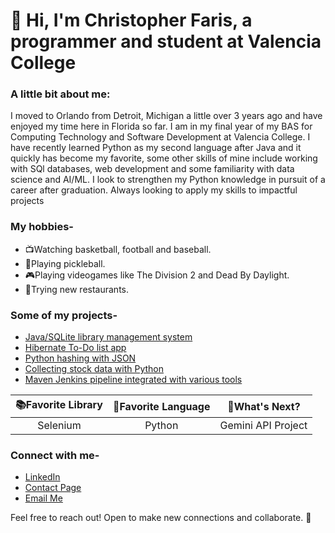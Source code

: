 # 👋 Hi, I'm Christopher Faris, a programmer and student at Valencia College

### A little bit about me:

I moved to Orlando from Detroit, Michigan a little over 3 years ago and have enjoyed my time here in Florida so far.
I am in my final year of my BAS for Computing Technology and Software Development at Valencia College.
I have recently learned Python as my second language after Java and it quickly has become my favorite, some other skills of mine include working with SQl databases, web
development and some familiarity with data science and AI/ML. I look to strengthen my Python knowledge in pursuit of a career after graduation. Always looking to apply my skills to impactful projects

### My hobbies-

- 📺Watching basketball, football and baseball.
- 🏓Playing pickleball.
- 🎮Playing videogames like The Division 2 and Dead By Daylight.
- 🍔Trying new restaurants.

### Some of my projects-
- [Java/SQLite library management system](https://github.com/chrisF943/Faris_Chris_LMS)
- [Hibernate To-Do list app](https://github.com/chrisF943/To-Do-App)
- [Python hashing with JSON](https://github.com/chrisF943/Python-Hashing)
- [Collecting stock data with Python](https://github.com/chrisF943/Seminar-Project)
- [Maven Jenkins pipeline integrated with various tools](https://github.com/chrisF943/CEN4802)

| 📚Favorite Library      | 🌟Favorite Language | 💭What's Next?     |   
|   :---:     |    :---:    |     :---:     | 
| Selenium      | Python       | Gemini API Project   |

### Connect with me-

- [LinkedIn](https://www.linkedin.com/in/christopher-faris-58145328a/)
- [Contact Page](https://chrisfaris.infinityfreeapp.com/)
- [Email Me](mailto:chris.faris@icloud.com)

Feel free to reach out! Open to make new connections and collaborate. 🙂
